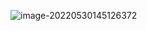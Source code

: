 ![image-20220530145126372](https://user-images.githubusercontent.com/74890218/170945167-78b8411c-dbd1-4fc1-9a4e-ba5b672d7fb7.png)
